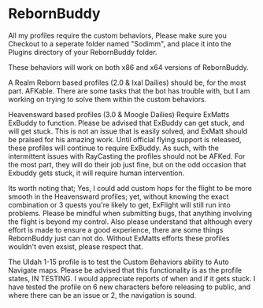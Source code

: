 # RebornBuddy

All my profiles require the custom behaviors, Please make sure you Checkout to a seperate folder named "Sodimm", and place it into the Plugins directory of your RebornBuddy folder. 

These behaviors will work on both x86 and x64 versions of RebornBuddy.

A Realm Reborn based profiles (2.0 & Ixal Dailies) should be, for the most part. AFKable. There are some tasks that the bot has trouble with, but I am working on trying to solve them within the custom behaviors.

Heavensward based profiles (3.0 & Moogle Dailies) Require ExMatts ExBuddy to function. Please be advised that ExBuddy can get stuck, and will get stuck. This is not an issue that is easily solved, and ExMatt should be praised for his amazing work. Until official flying support is released, these profiles will continue to require ExBuddy. As such, with the intermittent issues with RayCasting the profiles should not be AFKed. For the most part, they will do their job just fine, but on the odd occasion that Exbuddy gets stuck, it will require human intervention.

Its worth noting that; Yes, I could add custom hops for the flight to be more smooth in the Heavensward profiles; yet,  without knowing the exact combination or 3 quests you're likely to get, ExFlight will still run into problems. Please be mindful when submitting bugs, that anything involving the flight is beyond my control. Also please understand that although every effort is made to ensure a good experience, there are some things RebornBuddy just can not do. Without ExMatts efforts these profiles wouldn't even exsist, please respect that.

The Uldah 1-15 profile is to test the Custom Behaviors ability to Auto Navigate maps. Please be advised that this functionality is as the profile states, IN TESTING. I would appreciate reports of when and if it gets stuck. I have tested the profile on 6 new characters before releasing to public, and where there can be an issue or 2, the navigation is sound.
